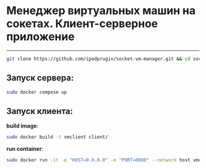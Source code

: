 # Менеджер виртуальных машин на сокетах. Клиент-серверное приложение 

---

```bash
git clone https://github.com/ipodprugin/socket-vm-manager.git && cd socket-vm-manager
```

## Запуск сервера:

```bash
sudo docker compose up
```

## Запуск клиента:

**build image**:
```bash
sudo docker build -t vmclient client/
```

**run container**:
```bash
sudo docker run -it -e "HOST=0.0.0.0" -e "PORT=8080" --network host vmclient
```
